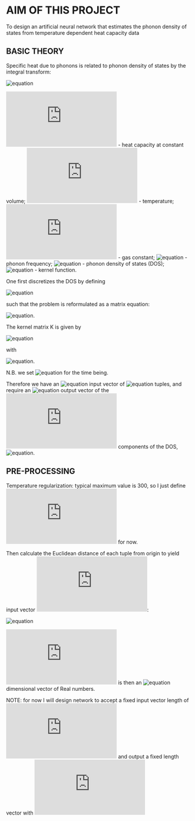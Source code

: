 # AIM OF THIS PROJECT

To design an artificial neural network that estimates the phonon density
of states from temperature dependent heat capacity data

## BASIC THEORY

Specific heat due to phonons is related to phonon density of states by 
the integral transform:

   ![equation](https://latex.codecogs.com/gif.latex?C_V(T)=\int_0^\infty&space;d\omega&space;D\omegaD(\omega)K(\omega,T))

![equation](https://latex.codecogs.com/gif.latex?C_V) - heat capacity at constant volume;
![equation](https://latex.codecogs.com/gif.latex?T) - temperature;
![equation](https://latex.codecogs.com/gif.latex?R) - gas constant;
![equation](https://latex.codecogs.com/gif.latex?\omega) - phonon frequency;
![equation](https://latex.codecogs.com/gif.latex?D(\omega)) - phonon density of states (DOS);
![equation](https://latex.codecogs.com/gif.latex?K(\omega,T)) - kernel function.

One first discretizes the DOS by defining 

![equation](https://latex.codecogs.com/gif.latex?D(n&space;\Delta\omega)\equiv&space;s_n\Delta\omega) 

such that the problem is reformulated as a matrix equation:

![equation](https://latex.codecogs.com/gif.latex?C_V(T_i)=\sum_jK_{ij}s_j).

The kernel matrix K is given by 

![equation](https://latex.codecogs.com/gif.latex?K_{ij}=3R\frac{y^2\exp(y)}{(1-\exp(y))^2}) 

with 

![equation](https://latex.codecogs.com/gif.latex?y=\frac{\hbar\omega_j}{k_BT_i}).  

N.B. we set ![equation](https://latex.codecogs.com/gif.latex?\hbar=k_B=3R=1) for the time being.

Therefore we have an ![equation](https://latex.codecogs.com/gif.latex?(m\times1)) input vector of ![equation](https://latex.codecogs.com/gif.latex?(T_i,C_{v,i})) tuples, and
require an ![equation](https://latex.codecogs.com/gif.latex?(n\times1)) output vector of the ![equation](https://latex.codecogs.com/gif.latex?s_j) components of the DOS, ![equation](https://latex.codecogs.com/gif.latex?D(\omega)).

## PRE-PROCESSING

Temperature regularization: typical maximum value is 300, so I just 
define ![equation](https://latex.codecogs.com/gif.latex?t_i=T_i/300) for now.

Then calculate the Euclidean distance of each tuple from origin to yield
input vector ![equation](https://latex.codecogs.com/gif.latex?X):

   ![equation](https://latex.codecogs.com/gif.latex?X_i=\sqrt{t_i^2+C_{v,i}^2})

![equation](https://latex.codecogs.com/gif.latex?X) is then an ![equation](https://latex.codecogs.com/gif.latex?(m\times1)) dimensional vector of Real numbers.

NOTE: for now I will design network to accept a fixed input vector 
length of ![equation](https://latex.codecogs.com/gif.latex?m=50) and output a fixed length vector with ![equation](https://latex.codecogs.com/gif.latex?n=50)
